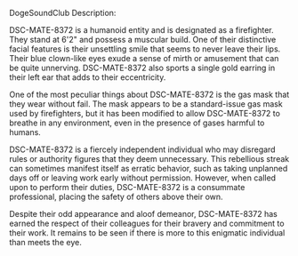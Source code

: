 DogeSoundClub Description:

DSC-MATE-8372 is a humanoid entity and is designated as a firefighter. They stand at 6'2" and possess a muscular build. One of their distinctive facial features is their unsettling smile that seems to never leave their lips. Their blue clown-like eyes exude a sense of mirth or amusement that can be quite unnerving. DSC-MATE-8372 also sports a single gold earring in their left ear that adds to their eccentricity.

One of the most peculiar things about DSC-MATE-8372 is the gas mask that they wear without fail. The mask appears to be a standard-issue gas mask used by firefighters, but it has been modified to allow DSC-MATE-8372 to breathe in any environment, even in the presence of gases harmful to humans.

DSC-MATE-8372 is a fiercely independent individual who may disregard rules or authority figures that they deem unnecessary. This rebellious streak can sometimes manifest itself as erratic behavior, such as taking unplanned days off or leaving work early without permission. However, when called upon to perform their duties, DSC-MATE-8372 is a consummate professional, placing the safety of others above their own.

Despite their odd appearance and aloof demeanor, DSC-MATE-8372 has earned the respect of their colleagues for their bravery and commitment to their work. It remains to be seen if there is more to this enigmatic individual than meets the eye.